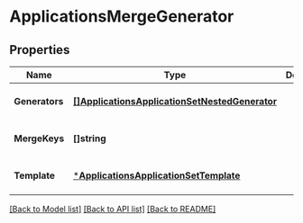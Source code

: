 # ApplicationsMergeGenerator

## Properties
Name | Type | Description | Notes
------------ | ------------- | ------------- | -------------
**Generators** | [**[]ApplicationsApplicationSetNestedGenerator**](applicationsApplicationSetNestedGenerator.md) |  | [optional] [default to null]
**MergeKeys** | **[]string** |  | [optional] [default to null]
**Template** | [***ApplicationsApplicationSetTemplate**](applicationsApplicationSetTemplate.md) |  | [optional] [default to null]

[[Back to Model list]](../README.md#documentation-for-models) [[Back to API list]](../README.md#documentation-for-api-endpoints) [[Back to README]](../README.md)

